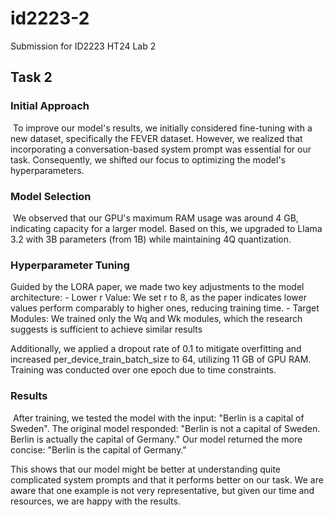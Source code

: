 # id2223-2
Submission for ID2223 HT24 Lab 2

## Task 2
### Initial Approach
 To improve our model's results, we initially considered fine-tuning with a new dataset, specifically the FEVER dataset. However, we realized that incorporating a conversation-based system prompt was essential for our task. Consequently, we shifted our focus to optimizing the model's hyperparameters.

### Model Selection
 We observed that our GPU's maximum RAM usage was around 4 GB, indicating capacity for a larger model. Based on this, we upgraded to Llama 3.2 with 3B parameters (from 1B) while maintaining 4Q quantization.

### Hyperparameter Tuning 
Guided by the LORA paper, we made two key adjustments to the model architecture:
	- Lower r Value: We set r to 8, as the paper indicates lower values perform comparably to higher ones, reducing training time.
	- Target Modules: We trained only the Wq and Wk modules, which the research suggests is sufficient to achieve similar results

Additionally, we applied a dropout rate of 0.1 to mitigate overfitting and increased per_device_train_batch_size to 64, utilizing 11 GB of GPU RAM. Training was conducted over one epoch due to time constraints.

### Results
 After training, we tested the model with the input: "Berlin is a capital of Sweden". The original model responded: "Berlin is not a capital of Sweden. Berlin is actually the capital of Germany." Our model returned the more concise: "Berlin is the capital of Germany."

This shows that our model might be better at understanding quite complicated system prompts and that it performs better on our task. We are aware that one example is not very representative, but given our time and resources, we are happy with the results.

